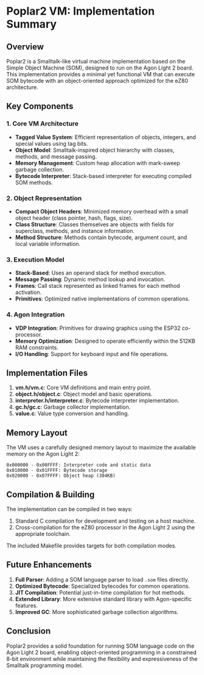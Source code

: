 # Poplar2 VM: Implementation Summary

## Overview

Poplar2 is a Smalltalk-like virtual machine implementation based on the Simple Object Machine (SOM), designed to run on the Agon Light 2 board. This implementation provides a minimal yet functional VM that can execute SOM bytecode with an object-oriented approach optimized for the eZ80 architecture.

## Key Components

### 1. Core VM Architecture
- **Tagged Value System**: Efficient representation of objects, integers, and special values using tag bits.
- **Object Model**: Smalltalk-inspired object hierarchy with classes, methods, and message passing.
- **Memory Management**: Custom heap allocation with mark-sweep garbage collection.
- **Bytecode Interpreter**: Stack-based interpreter for executing compiled SOM methods.

### 2. Object Representation
- **Compact Object Headers**: Minimized memory overhead with a small object header (class pointer, hash, flags, size).
- **Class Structure**: Classes themselves are objects with fields for superclass, methods, and instance information.
- **Method Structure**: Methods contain bytecode, argument count, and local variable information.

### 3. Execution Model
- **Stack-Based**: Uses an operand stack for method execution.
- **Message Passing**: Dynamic method lookup and invocation.
- **Frames**: Call stack represented as linked frames for each method activation.
- **Primitives**: Optimized native implementations of common operations.

### 4. Agon Integration
- **VDP Integration**: Primitives for drawing graphics using the ESP32 co-processor.
- **Memory Optimization**: Designed to operate efficiently within the 512KB RAM constraints.
- **I/O Handling**: Support for keyboard input and file operations.

## Implementation Files

1. **vm.h/vm.c**: Core VM definitions and main entry point.
2. **object.h/object.c**: Object model and basic operations.
3. **interpreter.h/interpreter.c**: Bytecode interpreter implementation.
4. **gc.h/gc.c**: Garbage collector implementation.
5. **value.c**: Value type conversion and handling.

## Memory Layout

The VM uses a carefully designed memory layout to maximize the available memory on the Agon Light 2:

```
0x000000 - 0x00FFFF: Interpreter code and static data
0x010000 - 0x01FFFF: Bytecode storage
0x020000 - 0x07FFFF: Object heap (384KB)
```

## Compilation & Building

The implementation can be compiled in two ways:
1. Standard C compilation for development and testing on a host machine.
2. Cross-compilation for the eZ80 processor in the Agon Light 2 using the appropriate toolchain.

The included Makefile provides targets for both compilation modes.

## Future Enhancements

1. **Full Parser**: Adding a SOM language parser to load `.som` files directly.
2. **Optimized Bytecode**: Specialized bytecodes for common operations.
3. **JIT Compilation**: Potential just-in-time compilation for hot methods.
4. **Extended Library**: More extensive standard library with Agon-specific features.
5. **Improved GC**: More sophisticated garbage collection algorithms.

## Conclusion

Poplar2 provides a solid foundation for running SOM language code on the Agon Light 2 board, enabling object-oriented programming in a constrained 8-bit environment while maintaining the flexibility and expressiveness of the Smalltalk programming model.
